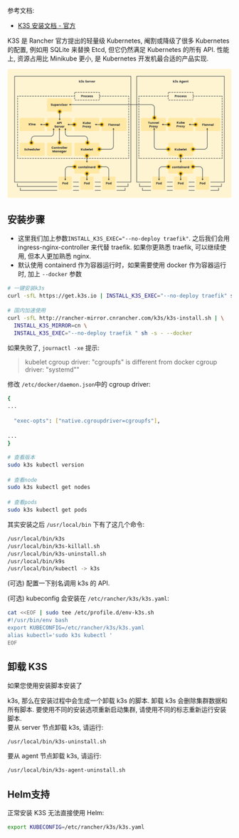 
参考文档:

- [K3S 安装文档 - 官方](https://docs.rancher.cn/docs/k3s/installation/install-options/_index)

K3S 是 Rancher 官方提出的轻量级 Kubernetes, 阉割或降级了很多 Kubernetes 的配置, 例如用 SQLite 来替换 Etcd, 但它仍然满足 Kubernetes 的所有 API. 性能上, 资源占用比 Minikube 更小, 是 Kubernetes 开发机最合适的产品实现.

![](./../assets/1645099177426-d5558c49-8ada-47c2-938f-2841e284111d.svg)
<a name="fm1SD"></a>
## 安装步骤

- 这里我们加上参数`INSTALL_K3S_EXEC="--no-deploy traefik"`. 之后我们会用 ingress-nginx-controller 来代替 traefik. 如果你更熟悉 traefik, 可以继续使用, 但本人更加熟悉 nginx.
- 默认使用 containerd 作为容器运行时，如果需要使用 docker 作为容器运行时, 加上 `--docker` 参数

```bash
# 一键安装k3s
curl -sfL https://get.k3s.io | INSTALL_K3S_EXEC="--no-deploy traefik" sh -s - --docker

# 国内加速使用
curl -sfL http://rancher-mirror.cnrancher.com/k3s/k3s-install.sh | \
  INSTALL_K3S_MIRROR=cn \
  INSTALL_K3S_EXEC="--no-deploy traefik " sh -s - --docker
```

如果失败了, `journactl -xe` 提示:

> kubelet cgroup driver: \"cgroupfs\" is different from docker cgroup driver: \"systemd\""


修改 `/etc/docker/daemon.json`中的 cgroup driver:

```bash
{
...

  "exec-opts": ["native.cgroupdriver=cgroupfs"],

...
}
```

```bash
# 查看版本
sudo k3s kubectl version

# 查看node
sudo k3s kubectl get nodes

# 查看pods
sudo k3s kubectl get pods
```

其实安装之后 `/usr/local/bin` 下有了这几个命令:
```bash
/usr/local/bin/k3s
/usr/local/bin/k3s-killall.sh
/usr/local/bin/k3s-uninstall.sh
/usr/local/bin/k9s
/usr/local/bin/kubectl -> k3s
```
(可选) 配置一下别名调用 k3s 的 API.

(可选) kubeconfig 会安装在 `/etc/rancher/k3s/k3s.yaml`:

```bash
cat <<EOF | sudo tee /etc/profile.d/env-k3s.sh
#!/usr/bin/env bash
export KUBECONFIG=/etc/rancher/k3s/k3s.yaml
alias kubectl='sudo k3s kubectl '
EOF
```

<a name="FnBl8"></a>
## 卸载 K3S

如果您使用安装脚本安装了 

k3s, 那么在安装过程中会生成一个卸载 k3s 的脚本. 卸载 k3s 会删除集群数据和所有脚本. 要使用不同的安装选项重新启动集群, 请使用不同的标志重新运行安装脚本.<br />要从 server 节点卸载 k3s, 请运行:

```bash
/usr/local/bin/k3s-uninstall.sh
```

要从 agent 节点卸载 k3s, 请运行:

```bash
/usr/local/bin/k3s-agent-uninstall.sh
```

<a name="yFW58"></a>
## Helm支持

正常安装 K3S 无法直接使用 Helm:

```bash
export KUBECONFIG=/etc/rancher/k3s/k3s.yaml
```
